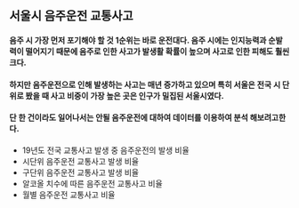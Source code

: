 ## 서울시 음주운전 교통사고
#### 음주 시 가장 먼저 포기해야 할 것 1순위는 바로 운전대다. 음주 시에는 인지능력과 순발력이 떨어지기 때문에 음주로 인한 사고가 발생활 확률이 높으며 사고로 인한 피해도 훨씬 크다.
#### 하지만 음주운전으로 인해 발생하는 사고는 매년 증가하고 있으며 특히 서울은 전국 시 단위로 봤을 때 사고 비중이 가장 높은 곳은 인구가 밀집된 서울시였다.
#### 단 한 건이라도 일어나서는 안될 음주운전에 대하여 데이터를 이용하여 분석 해보려고한다.

- 19년도 전국 교통사고 발생 중 음주운전의 발생 비율
- 시단위 음주운전 교통사고 발생 비율
- 구단위 음주운전 교통사고 발생 비율
- 알코올 치수에 따른 음주운전 교통사고 비율
- 월별 음주운전 교통사고 비율
